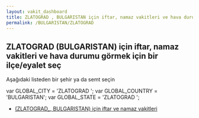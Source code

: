 ```yaml
---
layout: vakit_dashboard
title: ZLATOGRAD , BULGARISTAN için iftar, namaz vakitleri ve hava durumu - ilçe/eyalet seç
permalink: /BULGARISTAN/ZLATOGRAD 
---
```


## ZLATOGRAD  (BULGARISTAN) için iftar, namaz vakitleri ve hava durumu  görmek için bir ilçe/eyalet seç

Aşağıdaki listeden bir şehir ya da semt seçin



  var GLOBAL_CITY = 'ZLATOGRAD ';
  var GLOBAL_COUNTRY = 'BULGARISTAN';
  var GLOBAL_STATE = 'ZLATOGRAD ';
* [ (ZLATOGRAD_, BULGARISTAN) için iftar ve namaz vakitleri](/BULGARISTAN/ZLATOGRAD_/)
</script>
<script type="text/javascript">